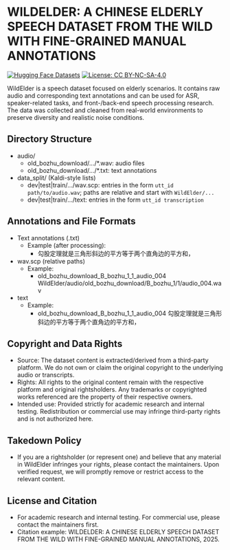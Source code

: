 # WILDELDER: A CHINESE ELDERLY SPEECH DATASET FROM THE WILD WITH FINE-GRAINED MANUAL ANNOTATIONS
[![Hugging Face Datasets](https://img.shields.io/badge/🤗%20Hugging%20Face-Datasets-yellow.svg)](https://huggingface.co/datasets/Hui519/WildElder)
[![License: CC BY-NC-SA-4.0](https://img.shields.io/badge/License-CC%20BY--SA--NC%204.0-lightgrey.svg)](https://creativecommons.org/licenses/by-nc-sa/4.0/)

WildElder is a speech dataset focused on elderly scenarios. It contains raw audio and corresponding text annotations and can be used for ASR, speaker-related tasks, and front-/back-end speech processing research. The data was collected and cleaned from real-world environments to preserve diversity and realistic noise conditions.

## Directory Structure
- audio/
  - old_bozhu_download/.../*.wav: audio files
  - old_bozhu_download/.../*.txt: text annotations
- data_split/ (Kaldi-style lists)
  - dev|test|train/.../wav.scp: entries in the form `utt_id path/to/audio.wav`; paths are relative and start with `WildElder/...`
  - dev|test|train/.../text: entries in the form `utt_id transcription`

## Annotations and File Formats
- Text annotations (.txt)
  - Example (after processing):
    - 勾股定理就是三角形斜边的平方等于两个直角边的平方和，
- wav.scp (relative paths)
  - Example:
    - old_bozhu_download_B_bozhu_1_1_audio_004 WildElder/audio/old_bozhu_download/B_bozhu_1/1/audio_004.wav
- text
  - Example:
    - old_bozhu_download_B_bozhu_1_1_audio_004 勾股定理就是三角形斜边的平方等于两个直角边的平方和，

## Copyright and Data Rights
- Source: The dataset content is extracted/derived from a third-party platform. We do not own or claim the original copyright to the underlying audio or transcripts.
- Rights: All rights to the original content remain with the respective platform and original rightsholders. Any trademarks or copyrighted works referenced are the property of their respective owners.
- Intended use: Provided strictly for academic research and internal testing. Redistribution or commercial use may infringe third-party rights and is not authorized here.

## Takedown Policy
- If you are a rightsholder (or represent one) and believe that any material in WildElder infringes your rights, please contact the maintainers. Upon verified request, we will promptly remove or restrict access to the relevant content.

## License and Citation
- For academic research and internal testing. For commercial use, please contact the maintainers first.
- Citation example: WILDELDER: A CHINESE ELDERLY SPEECH DATASET FROM THE WILD WITH FINE-GRAINED MANUAL ANNOTATIONS, 2025. 
